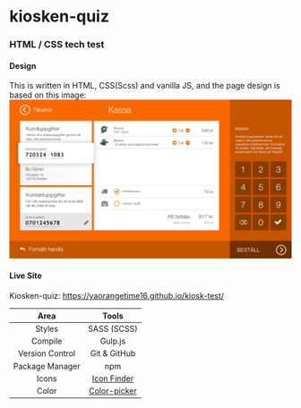 # kiosken-quiz
### HTML / CSS tech test
     
#### Design
This is written in HTML, CSS(Scss) and vanilla JS, and the page design is based on this image:     
![Kiosken-quiz](src/images/kiosken-quiz.png "design template")
      
#### Live Site
Kiosken-quiz: https://yaorangetime16.github.io/kiosk-test/
      
| Area | Tools |
|:----:|:-----:|
| Styles| SASS (SCSS)|
|Compile|Gulp.js|
|Version Control|Git & GitHub|
|Package Manager|npm|
|Icons| [Icon Finder](https://www.iconfinder.com)|
|Color|[Color-picker](https://imagecolorpicker.com/)|